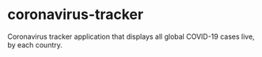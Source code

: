 # coronavirus-tracker
Coronavirus tracker application that displays all global COVID-19 cases live, by each country.

